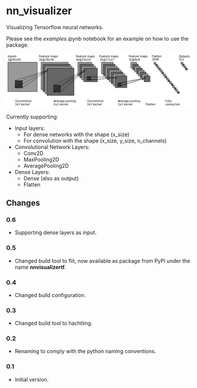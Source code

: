 # nn_visualizer
Visualizing Tensorflow neural networks.

Please see the *examples.ipynb* notebook for an example on how to use the package.

![example_output1.png](./doc/figures/example_output1.png)

Currently supporting:
* Input layers:
  * For dense networks with the shape (x_size)
  * For convolution with the shape (x_size, y_size, n_channels)
* Convolutional Network Layers:
  * Conv2D
  * MaxPooling2D
  * AveragePooling2D
* Dense Layers:
  * Dense (also as output)
  * Flatten

## Changes

### 0.6
* Supporting dense layers as input.

### 0.5
* Changed build tool to flit, now available as package from PyPi under the name **nnvisualizertf**.

### 0.4
* Changed build configuration.

### 0.3
* Changed build tool to hachtling.

### 0.2
* Renaming to comply with the python naming conventions.

### 0.1
* Initial version.